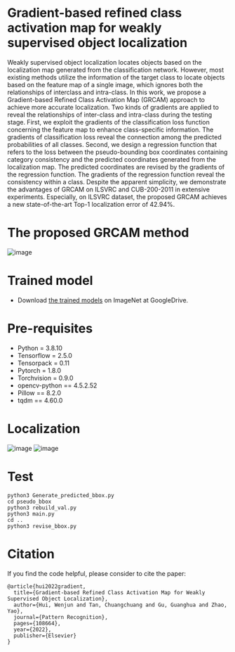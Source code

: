 # Gradient-based refined class activation map for weakly supervised object localization


Weakly supervised object localization locates objects based on the localization map generated from the classification network. However, most existing methods utilize the information of the target class to locate objects based on the feature map of a single image, which ignores both the relationships of interclass and intra-class. In this work, we propose a Gradient-based Refined Class Activation Map (GRCAM) approach to achieve more accurate localization. Two kinds of gradients are applied to reveal the relationships of inter-class and intra-class during the testing stage. First, we exploit the gradients of the classification loss function concerning the feature map to enhance class-specific information. The gradients of classification loss reveal the connection among the predicted probabilities of all classes. Second, we design a regression function that refers to the loss between the pseudo-bounding box coordinates containing category consistency and the predicted coordinates generated from the localization map. The predicted coordinates are revised by the gradients of the regression function. The gradients of the regression function reveal the consistency within a class. Despite the apparent simplicity, we demonstrate the advantages of GRCAM on ILSVRC and CUB-200-2011 in extensive experiments. Especially, on ILSVRC dataset, the proposed GRCAM achieves a new state-of-the-art Top-1 localization error of 42.94%.

# The proposed GRCAM method

![image](https://user-images.githubusercontent.com/103172926/164704790-0417d6ab-8f07-41b2-b243-9f02dc5a30f5.png)

# Trained model

* Download [the trained models](https://drive.google.com/drive/folders/1dLa44PWKYsYVvM9hfWqIVvikx2CCF2IO?usp=sharing) on ImageNet at GoogleDrive.

# Pre-requisites
  
 * Python = 3.8.10
 * Tensorflow = 2.5.0
 * Tensorpack = 0.11
 * Pytorch = 1.8.0
 * Torchvision = 0.9.0
 * opencv-python == 4.5.2.52 
 * Pillow == 8.2.0
 * tqdm == 4.60.0

# Localization
  
![image](https://user-images.githubusercontent.com/103172926/164706678-8f3be781-9fca-4951-8dd6-2ec31cd5ab2b.png)
![image](https://user-images.githubusercontent.com/103172926/164706755-4c887dcf-9df0-4619-b86d-6d331eefe203.png)

# Test
  
```
python3 Generate_predicted_bbox.py
cd pseudo_bbox
python3 rebuild_val.py
python3 main.py
cd ..
python3 revise_bbox.py
```
  
# Citation
  
If you find the code helpful, please consider to cite the paper:
  
```
@article{hui2022gradient,
  title={Gradient-based Refined Class Activation Map for Weakly Supervised Object Localization},
  author={Hui, Wenjun and Tan, Chuangchuang and Gu, Guanghua and Zhao, Yao},
  journal={Pattern Recognition},
  pages={108664},
  year={2022},
  publisher={Elsevier}
}
```
